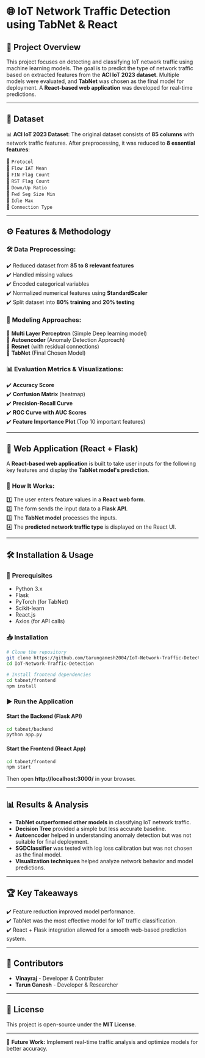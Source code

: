 # 🌐 IoT Network Traffic Detection using TabNet & React

## 📌 Project Overview
This project focuses on detecting and classifying IoT network traffic using machine learning models. The goal is to predict the type of network traffic based on extracted features from the **ACI IoT 2023 dataset**. Multiple models were evaluated, and **TabNet** was chosen as the final model for deployment. A **React-based web application** was developed for real-time predictions. 

---

## 📂 Dataset
📊 **ACI IoT 2023 Dataset**: The original dataset consists of **85 columns** with network traffic features. After preprocessing, it was reduced to **8 essential features**:

🔹 `Protocol`  
🔹 `Flow IAT Mean`  
🔹 `FIN Flag Count`  
🔹 `RST Flag Count`  
🔹 `Down/Up Ratio`  
🔹 `Fwd Seg Size Min`  
🔹 `Idle Max`  
🔹 `Connection Type`  

---

## ⚙️ Features & Methodology

### 🛠 **Data Preprocessing**:
✔️ Reduced dataset from **85 to 8 relevant features**  
✔️ Handled missing values  
✔️ Encoded categorical variables  
✔️ Normalized numerical features using **StandardScaler**  
✔️ Split dataset into **80% training** and **20% testing**  

### 🤖 **Modeling Approaches**:
🔹 **Multi Layer Perceptron** (Simple Deep learning model)  
🔹 **Autoencoder** (Anomaly Detection Approach)  
🔹 **Resnet** (with residual connections)  
🔹 **TabNet** (Final Chosen Model)  

### 📊 **Evaluation Metrics & Visualizations**:
✔️ **Accuracy Score**  
✔️ **Confusion Matrix** (heatmap)   
✔️ **Precision-Recall Curve**  
✔️ **ROC Curve with AUC Scores**  
✔️ **Feature Importance Plot** (Top 10 important features)  

---

## 🚀 Web Application (React + Flask)
A **React-based web application** is built to take user inputs for the following key features and display the **TabNet model's prediction**.

### 🔹 **How It Works**:
1️⃣ The user enters feature values in a **React web form**.  
2️⃣ The form sends the input data to a **Flask API**.  
3️⃣ The **TabNet model** processes the inputs.  
4️⃣ The **predicted network traffic type** is displayed on the React UI.  

---

## 🛠 Installation & Usage

### 🔧 **Prerequisites**
- Python 3.x  
- Flask  
- PyTorch (for TabNet)  
- Scikit-learn  
- React.js  
- Axios (for API calls)  

### 📥 **Installation**
```bash
# Clone the repository
git clone https://github.com/tarunganesh2004/IoT-Network-Traffic-Detection.git
cd IoT-Network-Traffic-Detection

# Install frontend dependencies
cd tabnet/frontend
npm install
```

### ▶️ **Run the Application**
#### Start the Backend (Flask API)
```bash
cd tabnet/backend
python app.py
```
#### Start the Frontend (React App)
```bash
cd tabnet/frontend
npm start
```
Then open **http://localhost:3000/** in your browser.  

---

## 📊 Results & Analysis
- **TabNet outperformed other models** in classifying IoT network traffic.  
- **Decision Tree** provided a simple but less accurate baseline.  
- **Autoencoder** helped in understanding anomaly detection but was not suitable for final deployment.  
- **SGDClassifier** was tested with log loss calibration but was not chosen as the final model.  
- **Visualization techniques** helped analyze network behavior and model predictions.  

---

## 🏆 Key Takeaways
✔️ Feature reduction improved model performance.  
✔️ TabNet was the most effective model for IoT traffic classification.  
✔️ React + Flask integration allowed for a smooth web-based prediction system.  

---

## 🤝 Contributors 
- **Vinayraj** - Developer & Contributer
- **Tarun Ganesh** - Developer & Researcher 

---

## 📜 License
This project is open-source under the **MIT License**.  

---

🚀 **Future Work:** Implement real-time traffic analysis and optimize models for better accuracy.  

